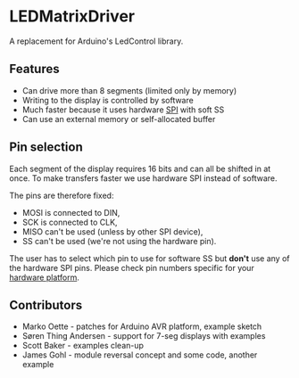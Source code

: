 # LEDMatrixDriver

A replacement for Arduino's LedControl library.

## Features
- Can drive more than 8 segments (limited only by memory)
- Writing to the display is controlled by software
- Much faster because it uses hardware [SPI](https://en.wikipedia.org/wiki/Serial_Peripheral_Interface) with soft SS
- Can use an external memory or self-allocated buffer

## Pin selection
Each segment of the display requires 16 bits and can all be shifted in at once.  To make transfers faster we use hardware SPI instead of software.

The pins are therefore fixed:
- MOSI is connected to DIN,
- SCK is connected to CLK,
- MISO can't be used (unless by other SPI device),
- SS can't be used (we're not using the hardware pin).

The user has to select which pin to use for software SS but **don't** use any of the hardware SPI pins. Please check pin numbers specific for your [hardware platform](https://www.arduino.cc/en/Reference/SPI).


## Contributors
- Marko Oette - patches for Arduino AVR platform, example sketch
- Søren Thing Andersen - support for 7-seg displays with examples
- Scott Baker - examples clean-up
- James Gohl - module reversal concept and some code, another example

